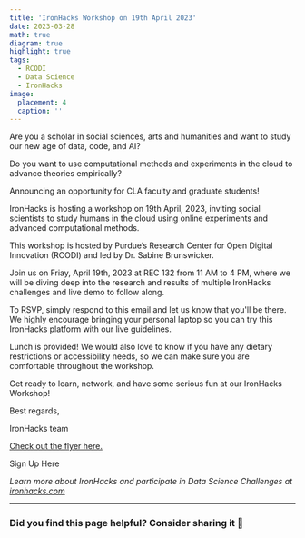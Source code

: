 ```yaml
---
title: 'IronHacks Workshop on 19th April 2023'
date: 2023-03-28
math: true
diagram: true
highlight: true
tags:
  - RCODI
  - Data Science
  - IronHacks
image:
  placement: 4
  caption: ''
---
```


Are you a scholar in social sciences, arts and humanities and want to study our new age of data, code, and AI?

Do you want to use computational methods and experiments in the cloud to advance theories empirically?

Announcing an opportunity for CLA faculty and graduate students!

IronHacks is hosting a workshop on 19th April, 2023, inviting social scientists to study humans in the cloud using online experiments and advanced computational methods. 

This workshop is hosted by Purdue’s Research Center for Open Digital Innovation (RCODI) and led by Dr. Sabine Brunswicker. 

Join us on Friay, April 19th, 2023 at REC 132 from 11 AM to 4 PM, where we will be diving deep into the research and results of multiple IronHacks challenges and live demo to follow along. 

To RSVP, simply respond to this email and let us know that you'll be there. We highly encourage bringing your personal laptop so you can try this IronHacks platform with our live guidelines. 

Lunch is provided! We would also love to know if you have any dietary restrictions or accessibility needs, so we can make sure you are comfortable throughout the workshop.

Get ready to learn, network, and have some serious fun at our IronHacks Workshop!

Best regards,

IronHacks team

[Check out the flyer here. ](https://docs.google.com/document/d/e/2PACX-1vSU1jSBcOuryhLJtDMeZD5MHXq_vvqpdNj5Ik_TtOgGibDXJfdIldVseSi31C8Z3Pt4XmTsgFL5T4Mm/pub)

Sign Up Here




_Learn more about IronHacks and participate in Data Science Challenges at [ironhacks.com](https://ironhacks.com)_

---

### Did you find this page helpful? Consider sharing it 🙌
